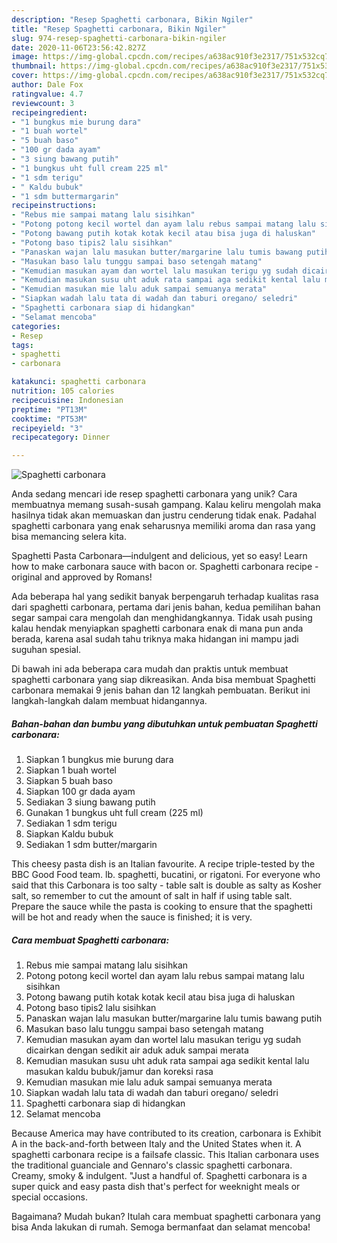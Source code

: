 ```yaml
---
description: "Resep Spaghetti carbonara, Bikin Ngiler"
title: "Resep Spaghetti carbonara, Bikin Ngiler"
slug: 974-resep-spaghetti-carbonara-bikin-ngiler
date: 2020-11-06T23:56:42.827Z
image: https://img-global.cpcdn.com/recipes/a638ac910f3e2317/751x532cq70/spaghetti-carbonara-foto-resep-utama.jpg
thumbnail: https://img-global.cpcdn.com/recipes/a638ac910f3e2317/751x532cq70/spaghetti-carbonara-foto-resep-utama.jpg
cover: https://img-global.cpcdn.com/recipes/a638ac910f3e2317/751x532cq70/spaghetti-carbonara-foto-resep-utama.jpg
author: Dale Fox
ratingvalue: 4.7
reviewcount: 3
recipeingredient:
- "1 bungkus mie burung dara"
- "1 buah wortel"
- "5 buah baso"
- "100 gr dada ayam"
- "3 siung bawang putih"
- "1 bungkus uht full cream 225 ml"
- "1 sdm terigu"
- " Kaldu bubuk"
- "1 sdm buttermargarin"
recipeinstructions:
- "Rebus mie sampai matang lalu sisihkan"
- "Potong potong kecil wortel dan ayam lalu rebus sampai matang lalu sisihkan"
- "Potong bawang putih kotak kotak kecil atau bisa juga di haluskan"
- "Potong baso tipis2 lalu sisihkan"
- "Panaskan wajan lalu masukan butter/margarine lalu tumis bawang putih"
- "Masukan baso lalu tunggu sampai baso setengah matang"
- "Kemudian masukan ayam dan wortel lalu masukan terigu yg sudah dicairkan dengan sedikit air aduk aduk sampai merata"
- "Kemudian masukan susu uht aduk rata sampai aga sedikit kental lalu masukan kaldu bubuk/jamur dan koreksi rasa"
- "Kemudian masukan mie lalu aduk sampai semuanya merata"
- "Siapkan wadah lalu tata di wadah dan taburi oregano/ seledri"
- "Spaghetti carbonara siap di hidangkan"
- "Selamat mencoba"
categories:
- Resep
tags:
- spaghetti
- carbonara

katakunci: spaghetti carbonara 
nutrition: 105 calories
recipecuisine: Indonesian
preptime: "PT13M"
cooktime: "PT53M"
recipeyield: "3"
recipecategory: Dinner

---
```



![Spaghetti carbonara](https://img-global.cpcdn.com/recipes/a638ac910f3e2317/751x532cq70/spaghetti-carbonara-foto-resep-utama.jpg)

Anda sedang mencari ide resep spaghetti carbonara yang unik? Cara membuatnya memang susah-susah gampang. Kalau keliru mengolah maka hasilnya tidak akan memuaskan dan justru cenderung tidak enak. Padahal spaghetti carbonara yang enak seharusnya memiliki aroma dan rasa yang bisa memancing selera kita.

Spaghetti Pasta Carbonara—indulgent and delicious, yet so easy! Learn how to make carbonara sauce with bacon or. Spaghetti carbonara recipe - original and approved by Romans!

Ada beberapa hal yang sedikit banyak berpengaruh terhadap kualitas rasa dari spaghetti carbonara, pertama dari jenis bahan, kedua pemilihan bahan segar sampai cara mengolah dan menghidangkannya. Tidak usah pusing kalau hendak menyiapkan spaghetti carbonara enak di mana pun anda berada, karena asal sudah tahu triknya maka hidangan ini mampu jadi suguhan spesial.


Di bawah ini ada beberapa cara mudah dan praktis untuk membuat spaghetti carbonara yang siap dikreasikan. Anda bisa membuat Spaghetti carbonara memakai 9 jenis bahan dan 12 langkah pembuatan. Berikut ini langkah-langkah dalam membuat hidangannya.

<!--inarticleads1-->

##### Bahan-bahan dan bumbu yang dibutuhkan untuk pembuatan Spaghetti carbonara:

1. Siapkan 1 bungkus mie burung dara
1. Siapkan 1 buah wortel
1. Siapkan 5 buah baso
1. Siapkan 100 gr dada ayam
1. Sediakan 3 siung bawang putih
1. Gunakan 1 bungkus uht full cream (225 ml)
1. Sediakan 1 sdm terigu
1. Siapkan  Kaldu bubuk
1. Sediakan 1 sdm butter/margarin


This cheesy pasta dish is an Italian favourite. A recipe triple-tested by the BBC Good Food team. lb. spaghetti, bucatini, or rigatoni. For everyone who said that this Carbonara is too salty - table salt is double as salty as Kosher salt, so remember to cut the amount of salt in half if using table salt. Prepare the sauce while the pasta is cooking to ensure that the spaghetti will be hot and ready when the sauce is finished; it is very. 

<!--inarticleads2-->

##### Cara membuat Spaghetti carbonara:

1. Rebus mie sampai matang lalu sisihkan
1. Potong potong kecil wortel dan ayam lalu rebus sampai matang lalu sisihkan
1. Potong bawang putih kotak kotak kecil atau bisa juga di haluskan
1. Potong baso tipis2 lalu sisihkan
1. Panaskan wajan lalu masukan butter/margarine lalu tumis bawang putih
1. Masukan baso lalu tunggu sampai baso setengah matang
1. Kemudian masukan ayam dan wortel lalu masukan terigu yg sudah dicairkan dengan sedikit air aduk aduk sampai merata
1. Kemudian masukan susu uht aduk rata sampai aga sedikit kental lalu masukan kaldu bubuk/jamur dan koreksi rasa
1. Kemudian masukan mie lalu aduk sampai semuanya merata
1. Siapkan wadah lalu tata di wadah dan taburi oregano/ seledri
1. Spaghetti carbonara siap di hidangkan
1. Selamat mencoba


Because America may have contributed to its creation, carbonara is Exhibit A in the back-and-forth between Italy and the United States when it. A spaghetti carbonara recipe is a failsafe classic. This Italian carbonara uses the traditional guanciale and Gennaro&#39;s classic spaghetti carbonara. Creamy, smoky &amp; indulgent. &#34;Just a handful of. Spaghetti carbonara is a super quick and easy pasta dish that&#39;s perfect for weeknight meals or special occasions. 

Bagaimana? Mudah bukan? Itulah cara membuat spaghetti carbonara yang bisa Anda lakukan di rumah. Semoga bermanfaat dan selamat mencoba!
